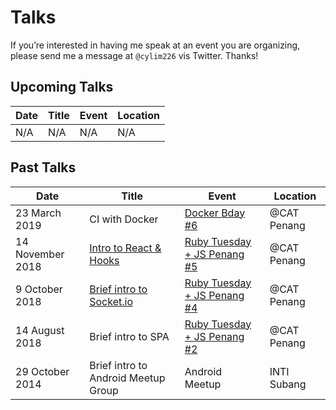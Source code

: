 # Talks

If you’re interested in having me speak at an event you are organizing, please send me a message at `@cylim226` vis Twitter. Thanks!

## Upcoming Talks

| Date              | Title                                | Event                             | Location    |
| -----------       | -----                                | -----                             | --------    |
| N/A    | N/A                       | N/A               | N/A |


## Past Talks

| Date              | Title                                | Event                             | Location    |
| -----------       | -----                                | -----                             | --------    |
| 23 March 2019     | CI with Docker                       | [Docker Bday #6][7]               | @CAT Penang |
| 14 November 2018	| [Intro to React & Hooks][6]          | [Ruby Tuesday + JS Penang #5][4]  | @CAT Penang |
| 9 October 2018    | [Brief intro to Socket.io][5]        | [Ruby Tuesday + JS Penang #4][2]  | @CAT Penang |
| 14 August 2018    | Brief intro to SPA                   | [Ruby Tuesday + JS Penang #2][1]  | @CAT Penang |
| 29 October 2014   | Brief intro to Android Meetup Group  | Android Meetup                    | INTI Subang |

[1]: https://www.meetup.com/ruby-malaysia/events/sxwgbqyxlbsb/
[2]: https://www.meetup.com/ruby-malaysia/events/sxwgbqyxnbmb/
[3]: https://www.meetup.com/ruby-malaysia/
[4]: https://www.meetup.com/ruby-malaysia/events/bhnqjqyxpbrb/
[5]: https://youtu.be/BQyRqlxi4iY?t=3079
[6]: https://youtu.be/hLD8OUjsiOc?t=2825
[7]: https://events.docker.com/events/details/docker-penang-presents-docker-bday-6-how-do-you-docker/
